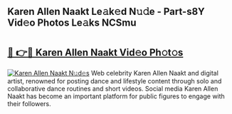 ## Karen Allen Naakt Le𝚊k𝚎d N𝚞𝚍e - Part-s8Y Vid𝚎o Photos Le𝚊ks NCSmu

# <h2><a href="http://fb4zq4.evod.top/?m=Karen+Allen+Naakt">🔗 👉🔴 Karen Allen Naakt Vid𝚎o Ph𝚘t𝚘s</a></h2>

[![Karen Allen Naakt N𝚞d𝚎s](https://i.imgur.com/8V9OHl7.gif)](http://fb4zq4.evod.top/?m=Karen+Allen+Naakt)
Web celebrity Karen Allen Naakt and digital artist, renowned for posting dance and lifestyle content through solo and collaborative dance routines and short videos. Social media Karen Allen Naakt has become an important platform for public figures to engage with their followers. 

